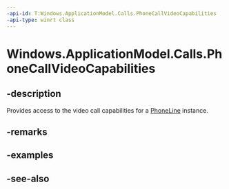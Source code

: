 ----api-id: T:Windows.ApplicationModel.Calls.PhoneCallVideoCapabilities
-api-type: winrt class
---<!-- Class syntax.public class PhoneCallVideoCapabilities : Windows.ApplicationModel.Calls.IPhoneCallVideoCapabilities--># Windows.ApplicationModel.Calls.PhoneCallVideoCapabilities## -descriptionProvides access to the video call capabilities for a [PhoneLine](phoneline.md) instance.## -remarks## -examples## -see-also